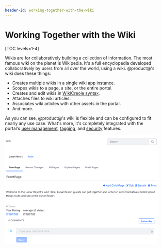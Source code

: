 ```yaml
---
header-id: working-together-with-the-wiki
---
```


# Working Together with the Wiki

[TOC levels=1-4]

Wikis are for collaboratively building a collection of information. The most
famous wiki on the planet is Wikipedia. It's a full encyclopedia developed
collaboratively by users from all over the world, using a wiki. @product@'s wiki
does these things: 

-   Creates multiple wikis in a single wiki app instance. 
-   Scopes wikis to a page, a site, or the entire portal. 
-   Creates and edit wikis in 
    [WikiCreole syntax](http://www.wikicreole.org/). 
-   Attaches files to wiki articles. 
-   Associates wiki articles with other assets in the portal. 
-   And more.

As you can see, @product@'s wiki is flexible and can be configured to fit 
nearly any use case. What's more, it's completely integrated with the portal's 
[user management](/discover/portal/-/knowledge_base/7-2/managing-users), 
[tagging](/discover/portal/-/knowledge_base/7-2/tagging-content), and
[security](/discover/deployment/-/knowledge_base/7-2/securing-product) 
features. 

![Figure 1: The Wiki widget displays your wiki on a Site page.](../../../../images/wiki-page-full.png)
